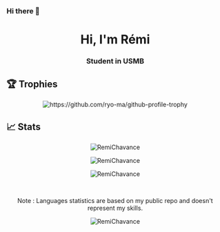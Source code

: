 ### Hi there 👋

<h1 align="center">Hi, I'm Rémi</h1>
<h3 align="center">Student in USMB </h3>


<!--- 🔎 [my website](https://)-->


## 🏆 Trophies
<p align="center"><img src="https://github-profile-trophy.vercel.app/?username=RemiChavance&rank=B,A,AA,AAA,S,SS,SSS,SECRET&column=2&no-frame=true" alt="https://github.com/ryo-ma/github-profile-trophy" /></p>

## 📈 Stats

<p align="center">
  <img align="center" src="https://github-readme-stats.vercel.app/api?username=RemiChavance&show_icons=true&locale=en&theme=tokyonight " alt="RemiChavance" />
</p>
<p  align="center"><img align="center" src="https://github-readme-streak-stats.herokuapp.com/?user=RemiChavance&theme=tokyonight" alt="RemiChavance" /></p>
<p  align="center"><img align="center" src="https://github-readme-stats.vercel.app/api/top-langs?username=RemiChavance&show_icons=true&locale=en&layout=compact&theme=tokyonight" alt="RemiChavance" /></p>
<br>
<p  align="center">Note : Languages statistics are based on my public repo and doesn't represent my skills.</p>



<p align="center"> <img src="https://komarev.com/ghpvc/?username=RemiChavance&label=Profile%20views&color=0e75b6&style=flat" alt="RemiChavance" /> </p>

<!--
**RemiChavance/RemiChavance** is a ✨ _special_ ✨ repository because its `README.md` (this file) appears on your GitHub profile.

Here are some ideas to get you started:

- 🔭 I’m currently working on ...
- 🌱 I’m currently learning ...
- 👯 I’m looking to collaborate on ...
- 🤔 I’m looking for help with ...
- 💬 Ask me about ...
- 📫 How to reach me: ...
- 😄 Pronouns: ...
- ⚡ Fun fact: ...
-->
